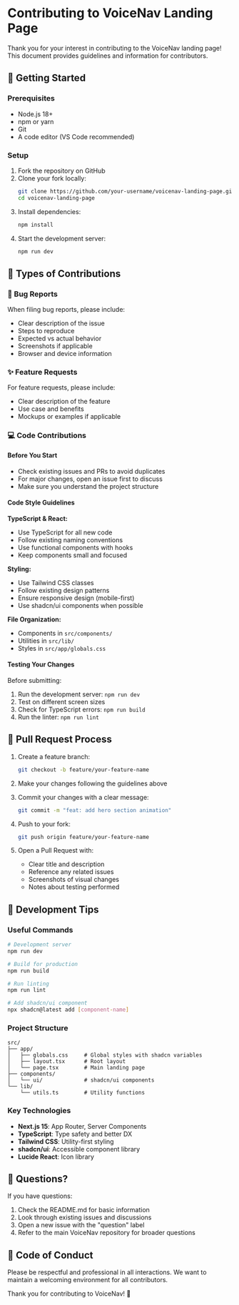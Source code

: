 # Contributing to VoiceNav Landing Page

Thank you for your interest in contributing to the VoiceNav landing page! This document provides guidelines and information for contributors.

## 🚀 Getting Started

### Prerequisites

- Node.js 18+ 
- npm or yarn
- Git
- A code editor (VS Code recommended)

### Setup

1. Fork the repository on GitHub
2. Clone your fork locally:
   ```bash
   git clone https://github.com/your-username/voicenav-landing-page.git
   cd voicenav-landing-page
   ```
3. Install dependencies:
   ```bash
   npm install
   ```
4. Start the development server:
   ```bash
   npm run dev
   ```

## 🎯 Types of Contributions

### 🐛 Bug Reports

When filing bug reports, please include:
- Clear description of the issue
- Steps to reproduce
- Expected vs actual behavior
- Screenshots if applicable
- Browser and device information

### ✨ Feature Requests

For feature requests, please include:
- Clear description of the feature
- Use case and benefits
- Mockups or examples if applicable

### 💻 Code Contributions

#### Before You Start

- Check existing issues and PRs to avoid duplicates
- For major changes, open an issue first to discuss
- Make sure you understand the project structure

#### Code Style Guidelines

**TypeScript & React:**
- Use TypeScript for all new code
- Follow existing naming conventions
- Use functional components with hooks
- Keep components small and focused

**Styling:**
- Use Tailwind CSS classes
- Follow existing design patterns
- Ensure responsive design (mobile-first)
- Use shadcn/ui components when possible

**File Organization:**
- Components in `src/components/`
- Utilities in `src/lib/`
- Styles in `src/app/globals.css`

#### Testing Your Changes

Before submitting:
1. Run the development server: `npm run dev`
2. Test on different screen sizes
3. Check for TypeScript errors: `npm run build`
4. Run the linter: `npm run lint`

## 📝 Pull Request Process

1. Create a feature branch:
   ```bash
   git checkout -b feature/your-feature-name
   ```

2. Make your changes following the guidelines above

3. Commit your changes with a clear message:
   ```bash
   git commit -m "feat: add hero section animation"
   ```

4. Push to your fork:
   ```bash
   git push origin feature/your-feature-name
   ```

5. Open a Pull Request with:
   - Clear title and description
   - Reference any related issues
   - Screenshots of visual changes
   - Notes about testing performed

## 🔧 Development Tips

### Useful Commands

```bash
# Development server
npm run dev

# Build for production
npm run build

# Run linting
npm run lint

# Add shadcn/ui component
npx shadcn@latest add [component-name]
```

### Project Structure

```
src/
├── app/
│   ├── globals.css     # Global styles with shadcn variables
│   ├── layout.tsx      # Root layout
│   └── page.tsx        # Main landing page
├── components/
│   └── ui/             # shadcn/ui components
└── lib/
    └── utils.ts        # Utility functions
```

### Key Technologies

- **Next.js 15**: App Router, Server Components
- **TypeScript**: Type safety and better DX
- **Tailwind CSS**: Utility-first styling
- **shadcn/ui**: Accessible component library
- **Lucide React**: Icon library

## 🤔 Questions?

If you have questions:
1. Check the README.md for basic information
2. Look through existing issues and discussions
3. Open a new issue with the "question" label
4. Refer to the main VoiceNav repository for broader questions

## 📜 Code of Conduct

Please be respectful and professional in all interactions. We want to maintain a welcoming environment for all contributors.

Thank you for contributing to VoiceNav! 🎉
